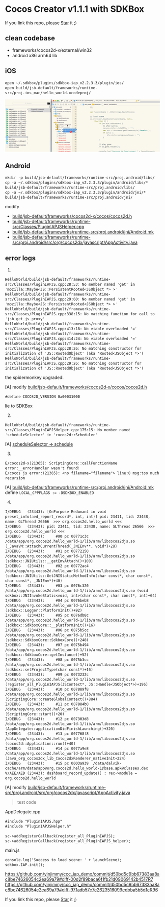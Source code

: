 <script async defer src="https://buttons.github.io/buttons.js"></script>

# Cocos Creator v1.1.1 with SDKBox

If you link this repo, please <a class="github-button" href="https://github.com/yinjimmy/ccc_iap_demo" data-icon="octicon-star" data-style="mega" data-count-href="/yinjimmy/ccc_iap_demo/stargazers" data-count-api="/repos/yinjimmy/ccc_iap_demo#stargazers_count" data-count-aria-label="# stargazers on GitHub" aria-label="Star yinjimmy/ccc_iap_demo on GitHub">Star</a> it ;)


## clean codebase

- frameworks/cocos2d-x/external/win32
- android x86 arm64 lib

## iOS

```
open ~/.sdkbox/plugins/sdkbox-iap_v2.2.3.3/plugin/ios/
open build/jsb-default/frameworks/runtime-src/proj.ios_mac/hello_world.xcodeproj/
```

![iap_ios](tut/iap_ios.gif)

## Android

```
mkdir -p build/jsb-default/frameworks/runtime-src/proj.android/libs/
cp -a ~/.sdkbox/plugins/sdkbox-iap_v2.2.3.3/plugin/android/libs/* build/jsb-default/frameworks/runtime-src/proj.android/libs/
cp -a ~/.sdkbox/plugins/sdkbox-iap_v2.2.3.3/plugin/android/jni/* build/jsb-default/frameworks/runtime-src/proj.android/jni/
```

modify

- [build/jsb-default/frameworks/cocos2d-x/cocos/cocos2d.h](https://github.com/yinjimmy/ccc_iap_demo/commit/d50bd5c9bb67383aa8ac8be74626054c2ea69a79#diff-b3c1658c06ba3903a707f0b16517ae41R33)
- [build/jsb-default/frameworks/runtime-src/Classes/PluginIAPJSHelper.cpp](https://github.com/yinjimmy/ccc_iap_demo/commit/d50bd5c9bb67383aa8ac8be74626054c2ea69a79#diff-df14cc78522f82c4177f4ab65e50ca03R175)
- [build/jsb-default/frameworks/runtime-src/proj.android/jni/Android.mk](https://github.com/yinjimmy/ccc_iap_demo/commit/d50bd5c9bb67383aa8ac8be74626054c2ea69a79#diff-3e845b9bb3a3cc3412915236cc9c6ed3R16)
- [build/jsb-default/frameworks/runtime-src/proj.android/src/org/cocos2dx/javascript/AppActivity.java](https://github.com/yinjimmy/ccc_iap_demo/commit/d50bd5c9bb67383aa8ac8be74626054c2ea69a79#diff-3984758f6350741360984c417d427fe5R39)


## error logs

1.

```
HelloWorld/build/jsb-default/frameworks/runtime-src/Classes/PluginIAPJS.cpp:28:53: No member named 'get' in 'mozilla::Maybe<JS::PersistentRooted<JSObject *> >'
HelloWorld/build/jsb-default/frameworks/runtime-src/Classes/PluginIAPJS.cpp:29:60: No member named 'get' in 'mozilla::Maybe<JS::PersistentRooted<JSObject *> >'
HelloWorld/build/jsb-default/frameworks/runtime-src/Classes/PluginIAPJS.cpp:338:15: No matching function for call to 'jsb_get_js_proxy'
HelloWorld/build/jsb-default/frameworks/runtime-src/Classes/PluginIAPJS.cpp:413:18: No viable overloaded '='
HelloWorld/build/jsb-default/frameworks/runtime-src/Classes/PluginIAPJS.cpp:414:24: No viable overloaded '='
HelloWorld/build/jsb-default/frameworks/runtime-src/Classes/PluginIAPJS.cpp:28:26: No matching constructor for initialization of 'JS::RootedObject' (aka 'Rooted<JSObject *>')
HelloWorld/build/jsb-default/frameworks/runtime-src/Classes/PluginIAPJS.cpp:29:26: No matching constructor for initialization of 'JS::RootedObject' (aka 'Rooted<JSObject *>')
```

the spidermonkey upgraded.

[A] modify [build/jsb-default/frameworks/cocos2d-x/cocos/cocos2d.h](https://github.com/yinjimmy/ccc_iap_demo/commit/d50bd5c9bb67383aa8ac8be74626054c2ea69a79#diff-b3c1658c06ba3903a707f0b16517ae41R33)

```
#define COCOS2D_VERSION 0x00031000
```

lie to SDKBox


2.

```
HelloWorld/build/jsb-default/frameworks/runtime-src/Classes/PluginIAPJSHelper.cpp:175:15: No member named 'scheduleSelector' in 'cocos2d::Scheduler'
```

[A] [scheduleSelector -> schedule](https://github.com/yinjimmy/ccc_iap_demo/commit/d50bd5c9bb67383aa8ac8be74626054c2ea69a79#diff-df14cc78522f82c4177f4ab65e50ca03R175)


3.

```
E/cocos2d-x(21365): ScriptingCore::callFunctionName error:__errorHandler wasn't found!
E/cocos js error:(21365): <no filename="filename"> line:0 msg:too much recursion
```

[A] [build/jsb-default/frameworks/runtime-src/proj.android/jni/Android.mk](https://github.com/yinjimmy/ccc_iap_demo/commit/d50bd5c9bb67383aa8ac8be74626054c2ea69a79#diff-3e845b9bb3a3cc3412915236cc9c6ed3R22) define `LOCAL_CPPFLAGS := -DSDKBOX_ENABLED`


4.

```
I/DEBUG   (23443): [OnPurpose Redunant in void preset_info(aed_report_record*, int, int)] pid: 23411, tid: 23438, name: GLThread 26566  >>> org.cocos2d.hello_world <<<
I/DEBUG   (23443): pid: 23411, tid: 23438, name: GLThread 26566  >>> org.cocos2d.hello_world <<<
I/DEBUG   (23443):     #00 pc 00771c3c  /data/app/org.cocos2d.hello_world-1/lib/arm/libcocos2djs.so (_JavaVM::AttachCurrentThread(_JNIEnv**, void*)+28)
I/DEBUG   (23443):     #01 pc 00772150  /data/app/org.cocos2d.hello_world-1/lib/arm/libcocos2djs.so (sdkbox::JNIUtils::__getEnvAttach()+100)
I/DEBUG   (23443):     #02 pc 00772ac4  /data/app/org.cocos2d.hello_world-1/lib/arm/libcocos2djs.so (sdkbox::JNIUtils::GetJNIStaticMethodInfo(char const*, char const*, char const*, _JNIEnv*)+40)
I/DEBUG   (23443):     #03 pc 0076c320  /data/app/org.cocos2d.hello_world-1/lib/arm/libcocos2djs.so (void sdkbox::JNIInvokeStatic<void, int>(char const*, char const*, int)+64)
I/DEBUG   (23443):     #04 pc 0076beb8  /data/app/org.cocos2d.hello_world-1/lib/arm/libcocos2djs.so (sdkbox::Logger::PlatformInit()+92)
I/DEBUG   (23443):     #05 pc 0076db8c  /data/app/org.cocos2d.hello_world-1/lib/arm/libcocos2djs.so (sdkbox::SdkboxCore::__platformInit()+16)
I/DEBUG   (23443):     #06 pc 0075b5cc  /data/app/org.cocos2d.hello_world-1/lib/arm/libcocos2djs.so (sdkbox::SdkboxCore::SdkboxCore()+248)
I/DEBUG   (23443):     #07 pc 0075b494  /data/app/org.cocos2d.hello_world-1/lib/arm/libcocos2djs.so (sdkbox::SdkboxCore::getInstance()+52)
I/DEBUG   (23443):     #08 pc 0075b3cc  /data/app/org.cocos2d.hello_world-1/lib/arm/libcocos2djs.so (sdkbox::setProjectType(char const*)+16)
I/DEBUG   (23443):     #09 pc 0073232c  /data/app/org.cocos2d.hello_world-1/lib/arm/libcocos2djs.so (register_all_PluginIAPJS(JSContext*, JS::Handle<JSObject*>)+196)
I/DEBUG   (23443):     #10 pc 007889f8  /data/app/org.cocos2d.hello_world-1/lib/arm/libcocos2djs.so (ScriptingCore::createGlobalContext()+884)
I/DEBUG   (23443):     #11 pc 007884b0  /data/app/org.cocos2d.hello_world-1/lib/arm/libcocos2djs.so (ScriptingCore::start()+20)
I/DEBUG   (23443):     #12 pc 007303d8  /data/app/org.cocos2d.hello_world-1/lib/arm/libcocos2djs.so (AppDelegate::applicationDidFinishLaunching()+320)
I/DEBUG   (23443):     #13 pc 007768f8  /data/app/org.cocos2d.hello_world-1/lib/arm/libcocos2djs.so (cocos2d::Application::run()+40)
I/DEBUG   (23443):     #14 pc 0077a9e8  /data/app/org.cocos2d.hello_world-1/lib/arm/libcocos2djs.so (Java_org_cocos2dx_lib_Cocos2dxRenderer_nativeInit+224)
I/DEBUG   (23443):     #15 pc 0003a939  /data/dalvik-cache/arm/data@app@org.cocos2d.hello_world-1@base.apk@classes.dex
V/AEE/AED (23443): dashboard_record_update() : rec->module = org.cocos2d.hello_world
```

[A] modify [build/jsb-default/frameworks/runtime-src/proj.android/src/org/cocos2dx/javascript/AppActivity.java](https://github.com/yinjimmy/ccc_iap_demo/commit/d50bd5c9bb67383aa8ac8be74626054c2ea69a79#diff-3984758f6350741360984c417d427fe5R39)

> test code

AppDelegate.cpp
```
#include "PluginIAPJS.hpp"
#include "PluginIAPJSHelper.h"

sc->addRegisterCallback(register_all_PluginIAPJS);
sc->addRegisterCallback(register_all_PluginIAPJS_helper);
```

main.js
```
console.log('Success to load scene: ' + launchScene);
sdkbox.IAP.init();
```

https://github.com/yinjimmy/ccc_iap_demo/commit/d50bd5c9bb67383aa8ac8be74626054c2ea69a79#diff-00d2f89baca6f1fb21d09069142b4517R7
https://github.com/yinjimmy/ccc_iap_demo/commit/d50bd5c9bb67383aa8ac8be74626054c2ea69a79#diff-971adb57c7c2623516099edbba5b5d1cR96


If you link this repo, please <a class="github-button" href="https://github.com/yinjimmy/ccc_iap_demo" data-icon="octicon-star" data-style="mega" data-count-href="/yinjimmy/ccc_iap_demo/stargazers" data-count-api="/repos/yinjimmy/ccc_iap_demo#stargazers_count" data-count-aria-label="# stargazers on GitHub" aria-label="Star yinjimmy/ccc_iap_demo on GitHub">Star</a> it ;)
